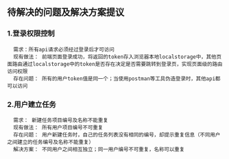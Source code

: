 ## 待解决的问题及解决方案提议

### 1.登录权限控制
      需求：所有api请求必须经过登录后才可访问
      现有做法： 前端页面登录成功，将返回的token存入浏览器本地localstorage中，其他页面路由通过localstorage中的token是否存在决定是否需要跳转到登录页，实现页面级的路由访问权限
      存在问题： 所有的用户token值是同一个；当使用postman等工具伪造登录时，其他api都可以访问

### 2.用户建立任务
      需求： 新建任务项目编号及名称不能重复
      现有做法： 所有用户项目编号不可重复
      存在问题： 用户新建任务时，自己的任务列表没有相同的编号，却提示重复信息（不同用户之间建立的任务编号及名称不能重复）
      解决方案： 不同用户之间相互独立；同一用户编号不可重复，名称可以重复
      